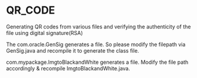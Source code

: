 
# QR_CODE
Generating QR codes from various files and verifying the authenticity of the file using digital signature(RSA)

The com.oracle.GenSig generates a file. So please modify the filepath via GenSig.java and recompile it to generate the class file.

com.mypackage.ImgtoBlackandWhite generates a file. Modify the file path accordingly & recompile ImgtoBlackandWhite.java.
